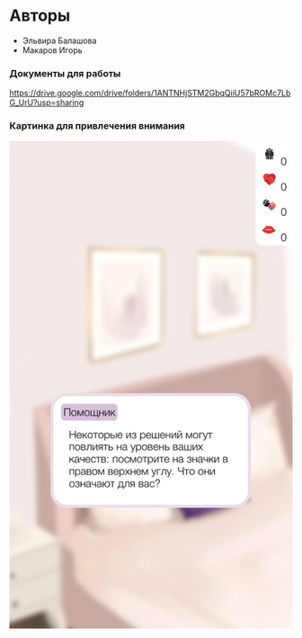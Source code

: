 # Авторы
- Эльвира Балашова
- Макаров Игорь

### Документы для работы
https://drive.google.com/drive/folders/1ANTNHjSTM2GbqQiiU57bROMc7LbG_UrU?usp=sharing

### Картинка для привлечения внимания

[![true](https://github.com/iomakarov/lovestory/blob/main/2021-09-25.png?raw=true "true")](https://github.com/iomakarov/lovestory/blob/main/2021-09-25.png?raw=true "true")
